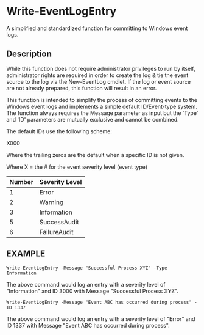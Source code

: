 # Write-EventLogEntry

A simplified and standardized function for committing to Windows event logs.

## Description

While this function does not require administrator privileges to run by itself, administrator rights are required in order to create the log & tie the event source to the log via the New-EventLog cmdlet. If the log or event source are not already prepared, this function will result in an error.

This function is intended to simplify the process of committing events to the Windows event logs and implements a simple default ID/Event-type system. The function always requires the Message parameter as input but the 'Type' and 'ID' parameters are mutually exclusive and cannot be combined.

The default IDs use the following scheme:

X000

Where the trailing zeros are the default when a specific ID is not given.

Where X = the # for the event severity level (event type)

| Number | Severity Level |
| ------ | -------------- |
| 1      | Error          |
| 2      | Warning        |
| 3      | Information    |
| 5      | SuccessAudit   |
| 6      | FailureAudit   |

## EXAMPLE

    Write-EventLogEntry -Message "Successful Process XYZ" -Type Information        

The above command would log an entry with a severity level of "Information" and ID 3000 with Message "Successful Process XYZ".

    Write-EventLogEntry -Message "Event ABC has occurred during process" -ID 1337

The above command would log an entry with a severity level of "Error" and ID 1337 with Message "Event ABC has occurred during process".
